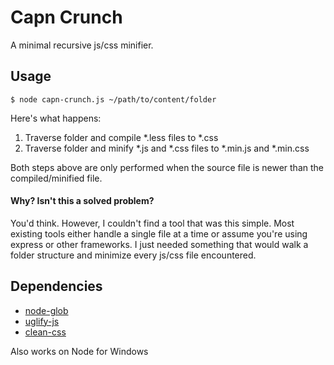 Capn Crunch
===========

A minimal recursive js/css minifier.

Usage
-----

```
$ node capn-crunch.js ~/path/to/content/folder
```

Here's what happens:

1. Traverse folder and compile \*.less files to \*.css
2. Traverse folder and minify \*.js and \*.css files to \*.min.js and
   \*.min.css

Both steps above are only performed when the source file is newer than
the compiled/minified file.

#### Why? Isn't this a solved problem?

You'd think. However, I couldn't find a tool that was this simple.
Most existing tools either handle a single file at a time or assume
you're using express or other frameworks. I just needed something
that would walk a folder structure and minimize every js/css file encountered.

Dependencies
------------

* [node-glob][1]
* [uglify-js][2]
* [clean-css][3]

[1]:https://github.com/isaacs/node-glob
[2]:http://lisperator.net/uglifyjs
[3]:https://github.com/GoalSmashers/clean-css

Also works on Node for Windows
